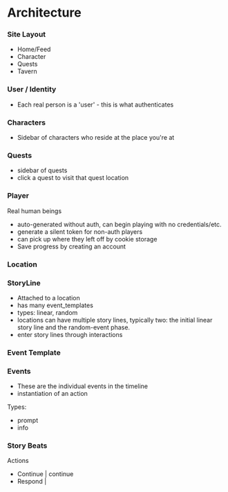 # Architecture

### Site Layout
- Home/Feed
- Character
- Quests
- Tavern


### User / Identity

- Each real person is a 'user' - this is what authenticates

### Characters

- Sidebar of characters who reside at the place you're at

### Quests

- sidebar of quests
- click a quest to visit that quest location

### Player

Real human beings

- auto-generated without auth, can begin playing with no credentials/etc.
- generate a silent token for non-auth players
- can pick up where they left off by cookie storage
- Save progress by creating an account

### Location

### StoryLine

- Attached to a location
- has many event_templates
- types: linear, random
- locations can have multiple story lines, typically two: the initial linear story line and the random-event phase.
- enter story lines through interactions

### Event Template

### Events
- These are the individual events in the timeline
- instantiation of an action

Types:
  - prompt
  - info

### Story Beats



Actions

- Continue | continue
- Respond |